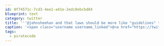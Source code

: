 ```yaml
---
id: 0f74571c-7cd3-4ee1-a41e-2edc0ebcbd84
blueprint: text
category: twitter
title: '''@johnsheehan and that laws should be more like "guidelines" than laws. #piratecode'
caption: '<span class="username username_linked">@<a href="https://twitter.com/johnsheehan" title="John Sheehan Was Here">johnsheehan</a></span> and that laws should be more like "guidelines" than laws. <span class="hashtag hashtag_local">#<a href="http://tweettemp.darylchymko.ca/?tag=piratecode">piratecode</a>'
tags:
  - piratecode
---
```

